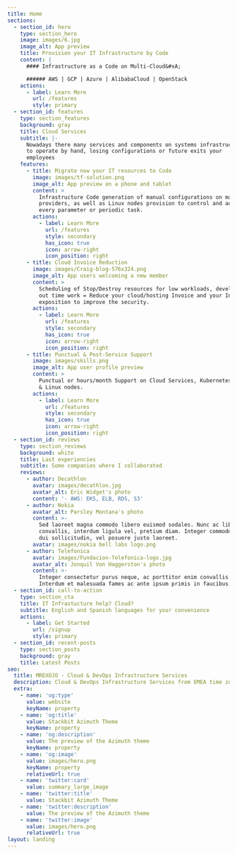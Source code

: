 ```yaml
---
title: Home
sections:
  - section_id: hero
    type: section_hero
    image: images/6.jpg
    image_alt: App preview
    title: Provision your IT Infrastructure by Code
    content: |
      #### Infrastructure as a Code on Multi-Cloud&#xA;

      ###### AWS | GCP | Azure | AlibabaCloud | OpenStack
    actions:
      - label: Learn More
        url: /features
        style: primary
  - section_id: features
    type: section_features
    background: gray
    title: Cloud Services
    subtitle: |-
      Nowadays there many services and components on systems infrastructure 
      to operate by hand, losing configurations or future exits your 
      employees
    features:
      - title: Migrate now your IT resources to Code
        image: images/tf-solution.png
        image_alt: App preview on a phone and tablet
        content: >
          Infrastructure Code generation of manual configurations on mayor Cloud
          providers, as well as Linux nodes provision to control and automate
          every parameter or periodic task.
        actions:
          - label: Learn More
            url: /features
            style: secondary
            has_icon: true
            icon: arrow-right
            icon_position: right
      - title: Cloud Invoice Reduction
        image: images/Craig-blog-576x324.png
        image_alt: App users welcoming a new member
        content: >
          Scheduling of Stop/Destroy resources for low workloads, development &
          out time work = Reduce your cloud/hosting Invoice and your Internet
          exposition to improve the security.
        actions:
          - label: Learn More
            url: /features
            style: secondary
            has_icon: true
            icon: arrow-right
            icon_position: right
      - title: Punctual & Post-Service Support
        image: images/skills.png
        image_alt: App user profile preview
        content: >
          Punctual or hours/month Support on Cloud Services, Kubernetes clusters
          & Linux nodes.
        actions:
          - label: Learn More
            url: /features
            style: secondary
            has_icon: true
            icon: arrow-right
            icon_position: right
  - section_id: reviews
    type: section_reviews
    background: white
    title: Last experiencies
    subtitle: Some companies where I collaborated
    reviews:
      - author: Decathlon
        avatar: images/decathlon.jpg
        avatar_alt: Eric Widget's photo
        content: '- AWS: EKS, ELB, RDS, S3'
      - author: Nokia
        avatar_alt: Parsley Montana's photo
        content: >-
          Sed laoreet magna commodo libero euismod sodales. Nunc ac libero
          convallis, interdum ligula vel, pretium diam. Integer commodo sem at
          dui sollicitudin, vel posuere justo laoreet.
        avatar: images/nokia bell labs logo.png
      - author: Telefonica
        avatar: images/Fundacion-Telefonica-logo.jpg
        avatar_alt: Jonquil Von Haggerston's photo
        content: >-
          Integer consectetur purus neque, ac porttitor enim convallis vitae.
          Interdum et malesuada fames ac ante ipsum primis in faucibus.
  - section_id: call-to-action
    type: section_cta
    title: IT Infrastucture help? Cloud?
    subtitle: English and Spanish languages for your convenience
    actions:
      - label: Get Started
        url: /signup
        style: primary
  - section_id: recent-posts
    type: section_posts
    background: gray
    title: Latest Posts
seo:
  title: MREXOJO - Cloud & DevOps Infrastructure Services
  description: Cloud & DevOps Infrastructure Services from EMEA time zones. EN / ES
  extra:
    - name: 'og:type'
      value: website
      keyName: property
    - name: 'og:title'
      value: Stackbit Azimuth Theme
      keyName: property
    - name: 'og:description'
      value: The preview of the Azimuth theme
      keyName: property
    - name: 'og:image'
      value: images/hero.png
      keyName: property
      relativeUrl: true
    - name: 'twitter:card'
      value: summary_large_image
    - name: 'twitter:title'
      value: Stackbit Azimuth Theme
    - name: 'twitter:description'
      value: The preview of the Azimuth theme
    - name: 'twitter:image'
      value: images/hero.png
      relativeUrl: true
layout: landing
---
```

